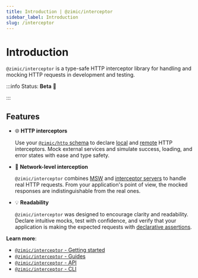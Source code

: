 ```yaml
---
title: Introduction | @zimic/interceptor
sidebar_label: Introduction
slug: /interceptor
---
```


# Introduction

`@zimic/interceptor` is a type-safe HTTP interceptor library for handling and mocking HTTP requests in development and
testing.

:::info Status: <span>**Beta** :seedling:</span>

:::

## Features

- :globe_with_meridians: **HTTP interceptors**

  Use your [`@zimic/http` schema](/docs/zimic-http/guides/1-schemas.md) to declare
  [local](/docs/zimic-interceptor/guides/http/1-local-http-interceptors.md) and
  [remote](/docs/zimic-interceptor/guides/http/2-remote-http-interceptors.md) HTTP interceptors. Mock external services
  and simulate success, loading, and error states with ease and type safety.

- :link: **Network-level interception**

  `@zimic/interceptor` combines [MSW](https://github.com/mswjs/msw) and
  [interceptor servers](/docs/zimic-interceptor/cli/1-server.md) to handle real HTTP requests. From your application's
  point of view, the mocked responses are indistinguishable from the real ones.

- :bulb: **Readability**

  `@zimic/interceptor` was designed to encourage clarity and readability. Declare intuitive mocks, test with confidence,
  and verify that your application is making the expected requests with
  [declarative assertions](/docs/zimic-interceptor/guides/http/7-declarative-assertions.mdx).

**Learn more**:

- [`@zimic/interceptor` - Getting started](/docs/zimic-interceptor/2-getting-started.mdx)
- [`@zimic/interceptor` - Guides](/docs/interceptor/guides)
- [`@zimic/interceptor` - API](/docs/interceptor/api)
- [`@zimic/interceptor` - CLI](/docs/interceptor/cli)
